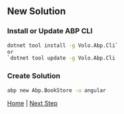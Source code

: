 ## New Solution

### Install or Update ABP CLI

```bash
dotnet tool install -g Volo.Abp.Cli`
or
`dotnet tool update -g Volo.Abp.Cli
```

### Create Solution

```bash
abp new Abp.BookStore -u angular
```

[Home](./../../../README.md) | [Next Step](StepByStep/../../Step2/Step2.md)

